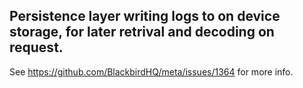 ## Persistence layer writing logs to on device storage, for later retrival and decoding on request.

See https://github.com/BlackbirdHQ/meta/issues/1364 for more info.
